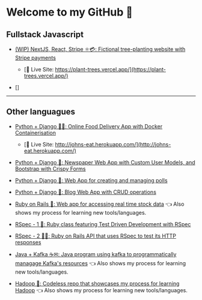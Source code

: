 # Welcome to my GitHub 👋

## Fullstack Javascript

- [(WIP) NextJS, React, Stripe ⚛💳: Fictional tree-planting website with Stripe payments](https://github.com/johnobla/plant-trees)

  - [🚀 Live Site: https://plant-trees.vercel.app/](https://plant-trees.vercel.app/)

- []

<hr>

## Other languagues

- [Python + Django 🐍🐳: Online Food Delivery App with Docker Containerisation](https://github.com/johnobla/johns-eat)

  - [🚀 Live Site: http://johns-eat.herokuapp.com/](http://johns-eat.herokuapp.com/)

- [Python + Django 🐍: Newspaper Web App with Custom User Models, and Bootstrap with Crispy Forms](https://github.com/johnobla/newspaper)

- [Python + Django 🐍: Web App for creating and managing polls](https://github.com/johnobla/polls-project)

- [Python + Django 🐍: Blog Web App with CRUD operations](https://github.com/johnobla/blog)

- [ Ruby on Rails 💎: Web app for accessing real time stock data](https://github.com/johnobla/stocking) 👈 Also shows my process for learning new tools/languages.

- [RSpec - 1 💎: Ruby class featuring Test Driven Development with RSpec](https://github.com/johnobla/tdd)

- [RSpec - 2 💎🚆: Ruby on Rails API that uses RSpec to test its HTTP responses](https://github.com/johnobla/tdd2)

- [ Java + Kafka ☕✉: Java program using kafka to programmatically managage Kafka's resources](https://github.com/johnobla/kafka) 👈 Also shows my process for learning new tools/languages.

- [ Hadoop 🐘: Codeless repo that showcases my process for learning Hadoop](https://github.com/johnobla/hadoop) 👈 Also shows my process for learning new tools/languages.
